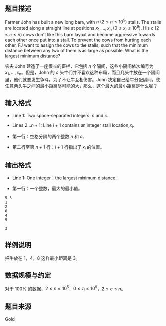 ## 题目描述

Farmer John has built a new long barn, with $n \ (2  \leq  n  \leq  10^5)$ stalls. The stalls are located along a straight line at positions $x_1,\dots ,x_n \ (0  \leq  x_i  \leq  10^9)$. His $c \ (2  \leq  c  \leq  n)$ cows don't like this barn layout and become aggressive towards each other once put into a stall. To prevent the cows from hurting each other, FJ want to assign the cows to the stalls, such that the minimum distance between any two of them is as large as possible. What is the largest minimum distance?

农夫 John 建造了一座很长的畜栏，它包括 $n$ 个隔间，这些小隔间依次编号为 $x_1,\dots ,x_n$。但是，John 的 $c$ 头牛们并不喜欢这种布局，而且几头牛放在一个隔间里，他们就要发生争斗。为了不让牛互相伤害。John 决定自己给牛分配隔间，使任意两头牛之间的最小距离尽可能的大，那么，这个最大的最小距离是什么呢？

## 输入格式

* Line $1$: Two space-separated integers: $n$ and $c$.
* Lines $2\dots n+1$: Line $i+1$ contains an integer stall location,$x_i$.

* 第一行：空格分隔的两个整数 $n$ 和 $c$。
* 第二行至第 $n+1$ 行：$i+1$ 行指出了 $x_i$ 的位置。

## 输出格式

* Line $1$: One integer：the largest minimum distance.

* 第一行：一个整数，最大的最小值。

```input1
5 3
1
2
8
4
9
```

```output1
3
```

## 样例说明

把牛放在 $1$，$4$，$8$ 这样最小距离是 $3$。

## 数据规模与约定
对于 $100\%$ 的数据，$2 \le n \le 10^5$，$0 \le x_i \le 10^9$，$2 \le c \le n$。
## 题目来源

Gold
